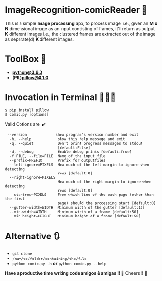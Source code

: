 # ImageRecognition-comicReader 🔭
This is a simple **Image processing** app, to process image, i.e., given an **M x N** dimensional image as an input consisting of frames, it'll return as output **K** different images i.e., the clustered frames are extracted out of the image as separate(d) **K** different images.

# ToolBox 🧰
* **python@3.9.0**
* **(PIL)pillow@8.1.0**

# Invocation in Terminal 🏃🏻‍♂️
`$ pip install pillow` <br>
`$ comic.py [options]`

Valid Options are: ✔️
```
 --version             show program's version number and exit
  -h, --help            show this help message and exit
  -q, --quiet           Don't print progress messages to stdout
                        [default:False]
  -d, --debug           Enable debug prints [default:True]
  -f FILE, --file=FILE  Name of the input file
  --prefix=PREFIX       Prefix for outputfiles
  --left-ignore=PIXELS  How much of the left margin to ignore when detecting
                        rows [default:0]
  --right-ignore=PIXELS
                        How much of the right margin to ignore when detecting
                        rows [default:0]
  --startrow=PIXELS     From which line of the each page (other than the first
                        page) should the processing start [default:0]
  --gutter-width=WIDTH  Minimum width of the gutter [default:15]
  --min-width=WIDTH     Minimum width of a frame [default:50]
  --min-height=HEIGHT   Minimum height of a frame [default:50]
```

# Alternative 🔃
- `git clone`
- `/nav/to/folder/containing/the/file`
- `python comic.py -h`  **or**  `python comic.py --help`

**Have a productive time writing code amigos & amigas !!** 🧸
Cheers !! 🥂
